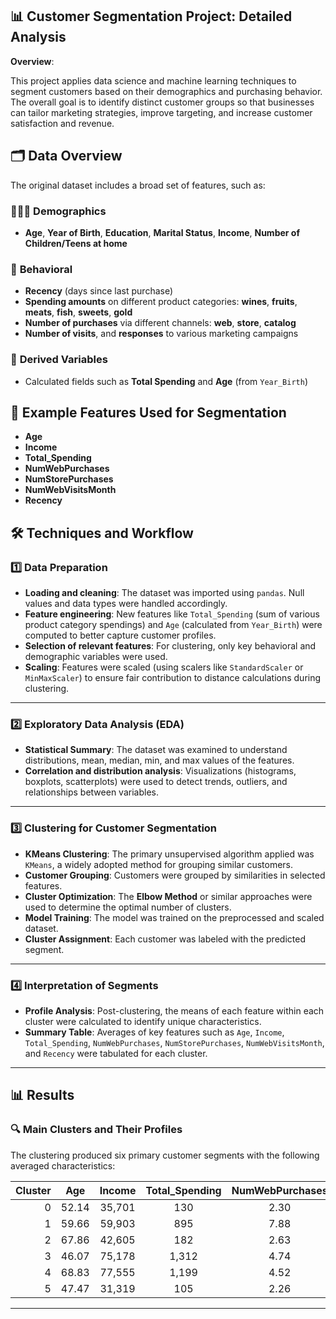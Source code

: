 ## 📊 **Customer Segmentation Project: Detailed Analysis**

**Overview**:

This project applies data science and machine learning techniques to segment customers based on their demographics and purchasing behavior. The overall goal is to identify distinct customer groups so that businesses can tailor marketing strategies, improve targeting, and increase customer satisfaction and revenue.

## 🗂️ **Data Overview**

The original dataset includes a broad set of features, such as:

### 🧑‍🤝‍🧑 **Demographics**
- **Age**, **Year of Birth**, **Education**, **Marital Status**, **Income**, **Number of Children/Teens at home**

### 🧠 **Behavioral**
- **Recency** (days since last purchase)  
- **Spending amounts** on different product categories: **wines**, **fruits**, **meats**, **fish**, **sweets**, **gold**  
- **Number of purchases** via different channels: **web**, **store**, **catalog**  
- **Number of visits**, and **responses** to various marketing campaigns

### 🧮 **Derived Variables**
- Calculated fields such as **Total Spending** and **Age** (from `Year_Birth`)

## 🧩 **Example Features Used for Segmentation**

- **Age**
- **Income**
- **Total_Spending**
- **NumWebPurchases**
- **NumStorePurchases**
- **NumWebVisitsMonth**
- **Recency**

## 🛠️ **Techniques and Workflow**

### 1️⃣ **Data Preparation**

- **Loading and cleaning**: The dataset was imported using `pandas`. Null values and data types were handled accordingly.
- **Feature engineering**: New features like `Total_Spending` (sum of various product category spendings) and `Age` (calculated from `Year_Birth`) were computed to better capture customer profiles.
- **Selection of relevant features**: For clustering, only key behavioral and demographic variables were used.
- **Scaling**: Features were scaled (using scalers like `StandardScaler` or `MinMaxScaler`) to ensure fair contribution to distance calculations during clustering.

---

### 2️⃣ **Exploratory Data Analysis (EDA)**

- **Statistical Summary**: The dataset was examined to understand distributions, mean, median, min, and max values of the features.
- **Correlation and distribution analysis**: Visualizations (histograms, boxplots, scatterplots) were used to detect trends, outliers, and relationships between variables.

---

### 3️⃣ **Clustering for Customer Segmentation**

- **KMeans Clustering**: The primary unsupervised algorithm applied was `KMeans`, a widely adopted method for grouping similar customers.
- **Customer Grouping**: Customers were grouped by similarities in selected features.
- **Cluster Optimization**: The **Elbow Method** or similar approaches were used to determine the optimal number of clusters.
- **Model Training**: The model was trained on the preprocessed and scaled dataset.
- **Cluster Assignment**: Each customer was labeled with the predicted segment.

---

### 4️⃣ **Interpretation of Segments**

- **Profile Analysis**: Post-clustering, the means of each feature within each cluster were calculated to identify unique characteristics.
- **Summary Table**: Averages of key features such as `Age`, `Income`, `Total_Spending`, `NumWebPurchases`, `NumStorePurchases`, `NumWebVisitsMonth`, and `Recency` were tabulated for each cluster.

---

## 📊 **Results**

### 🔍 **Main Clusters and Their Profiles**

The clustering produced six primary customer segments with the following averaged characteristics:

| Cluster | Age   | Income  | Total_Spending | NumWebPurchases | NumStorePurchases | NumWebVisitsMonth | Recency |
|--------:|:-----:|:-------:|:--------------:|:----------------:|:------------------:|:------------------:|:-------:|
|   0     | 52.14 | 35,701  | 130            | 2.30             | 3.43               | 6.42               | 20.28   |
|   1     | 59.66 | 59,903  | 895            | 7.88             | 7.96               | 6.38               | 47.20   |
|   2     | 67.86 | 42,605  | 182            | 2.63             | 4.07               | 5.45               | 66.88   |
|   3     | 46.07 | 75,178  | 1,312          | 4.74             | 8.84               | 2.78               | 50.34   |
|   4     | 68.83 | 77,555  | 1,199          | 4.52             | 8.12               | 2.48               | 48.46   |
|   5     | 47.47 | 31,319  | 105            | 2.26             | 3.14               | 7.14               |         |

---



